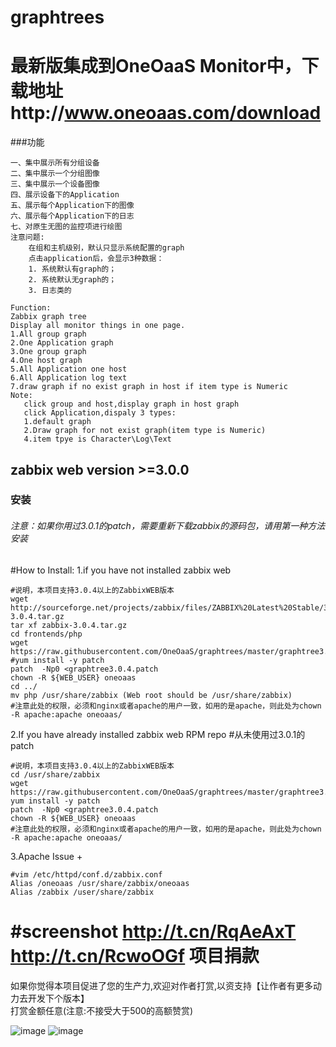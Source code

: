 # graphtrees
# 最新版集成到OneOaaS Monitor中，下载地址http://www.oneoaas.com/download   
###功能
```
一、集中展示所有分组设备
二、集中展示一个分组图像
三、集中展示一个设备图像
四、展示设备下的Application
五、展示每个Application下的图像
六、展示每个Application下的日志
七、对原生无图的监控项进行绘图
注意问题:
    在组和主机级别，默认只显示系统配置的graph
    点击application后，会显示3种数据：
    1. 系统默认有graph的；
    2. 系统默认无graph的；
    3. 日志类的
```


```
Function:
Zabbix graph tree  
Display all monitor things in one page.
1.All group graph 
2.One Application graph 
3.One group graph
4.One host graph
5.All Application one host
6.All Application log text 
7.draw graph if no exist graph in host if item type is Numeric 
Note:
   click group and host,display graph in host graph
   click Application,dispaly 3 types:
   1.default graph
   2.Draw graph for not exist graph(item type is Numeric)
   4.item tpye is Character\Log\Text
```
## zabbix web version  >=3.0.0  
### 安装   
###### 注意：如果你用过3.0.1的patch，需要重新下载zabbix的源码包，请用第一种方法安装  

#How to Install:
1.if you have not installed zabbix web
```
#说明，本项目支持3.0.4以上的ZabbixWEB版本
wget http://sourceforge.net/projects/zabbix/files/ZABBIX%20Latest%20Stable/3.0.4/zabbix-3.0.4.tar.gz
tar xf zabbix-3.0.4.tar.gz
cd frontends/php
wget https://raw.githubusercontent.com/OneOaaS/graphtrees/master/graphtree3.0.4.patch
#yum install -y patch
patch  -Np0 <graphtree3.0.4.patch
chown -R ${WEB_USER} oneoaas
cd ../
mv php /usr/share/zabbix (Web root should be /usr/share/zabbix)
#注意此处的权限，必须和nginx或者apache的用户一致，如用的是apache，则此处为chown -R apache:apache oneoaas/
```

2.If you have already installed zabbix web RPM repo  #从未使用过3.0.1的patch
```
#说明，本项目支持3.0.4以上的ZabbixWEB版本
cd /usr/share/zabbix
wget https://raw.githubusercontent.com/OneOaaS/graphtrees/master/graphtree3.0.4.patch
yum install -y patch
patch  -Np0 <graphtree3.0.4.patch
chown -R ${WEB_USER} oneoaas
#注意此处的权限，必须和nginx或者apache的用户一致，如用的是apache，则此处为chown -R apache:apache oneoaas/
```

3.Apache Issue		 +
```		
#vim /etc/httpd/conf.d/zabbix.conf		
Alias /oneoaas /usr/share/zabbix/oneoaas		
Alias /zabbix /user/share/zabbix		
```

#screenshot
http://t.cn/RqAeAxT 
http://t.cn/RcwoOGf 
项目捐款
==================================
如果你觉得本项目促进了您的生产力,欢迎对作者打赏,以资支持【让作者有更多动力去开发下个版本】  
打赏金额任意(注意:不接受大于500的高额赞赏)  

![image](https://github.com/OneOaaS/graphtrees/blob/master/image/wx.jpg) ![image](https://github.com/OneOaaS/graphtrees/blob/master/image/zfb.jpg)

